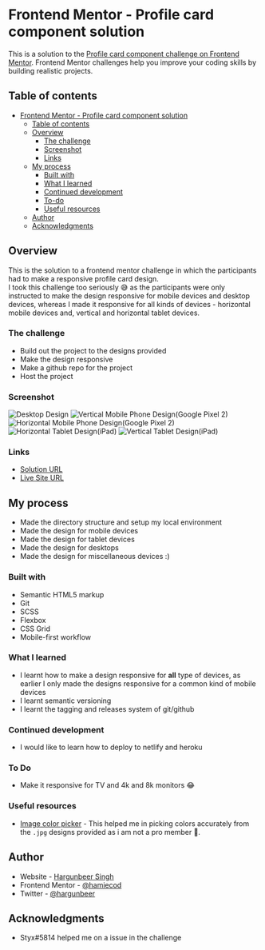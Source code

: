 # Frontend Mentor - Profile card component solution

This is a solution to the [Profile card component challenge on Frontend Mentor](https://www.frontendmentor.io/challenges/profile-card-component-cfArpWshJ). Frontend Mentor challenges help you improve your coding skills by building realistic projects. 

## Table of contents

- [Frontend Mentor - Profile card component solution](#frontend-mentor---profile-card-component-solution)
  - [Table of contents](#table-of-contents)
  - [Overview](#overview)
    - [The challenge](#the-challenge)
    - [Screenshot](#screenshot)
    - [Links](#links)
  - [My process](#my-process)
    - [Built with](#built-with)
    - [What I learned](#what-i-learned)
    - [Continued development](#continued-development)
    - [To-do](#to-do)
    - [Useful resources](#useful-resources)
  - [Author](#author)
  - [Acknowledgments](#acknowledgments)

## Overview
This is the solution to a frontend mentor challenge in which the participants had to make a responsive profile card design.<br>
I took this challenge too seriously :sweat_smile: as the participants were only instructed to make the design responsive for mobile devices and desktop devices, whereas I made it responsive for all kinds of devices - horizontal mobile devices and, vertical and horizontal tablet devices.

### The challenge

- Build out the project to the designs provided
- Make the design responsive
- Make a github repo for the project
- Host the project

### Screenshot

![Desktop Design](./screenshots/desktop.png) 
![Vertical Mobile Phone Design(Google Pixel 2)](./screenshots/mobile-vertical.png) 
![Horizontal Mobile Phone Design(Google Pixel 2)](./screenshots/mobile-horizontal.png) 
![Horizontal Tablet Design(iPad)](./screenshots/tablet-horizontal.png)
![Vertical Tablet Design(iPad)](./screenshots/tablet-vertical.png) 

### Links

- [Solution URL](https://your-solution-url.com)
- [Live Site URL](https://hamiecod.github.io/profile-card)

## My process
- Made the directory structure and setup my local environment
- Made the design for mobile devices
- Made the design for tablet devices
- Made the design for desktops
- Made the design for miscellaneous devices :)

### Built with

- Semantic HTML5 markup
- Git
- SCSS 
- Flexbox
- CSS Grid
- Mobile-first workflow

### What I learned
- I learnt how to make a design responsive for **all** type of devices, as earlier I only made the designs responsive for a common kind of mobile devices
- I learnt semantic versioning
- I learnt the tagging and releases system of git/github

### Continued development
- I would like to learn how to deploy to netlify and heroku

### To Do
- Make it responsive for TV and 4k and 8k monitors :joy:

### Useful resources

- [Image color picker](https://imagecolorpicker.com/) - This helped me in picking colors accurately from the `.jpg` designs provided as i am not a pro member :grimacing:.

## Author

- Website - [Hargunbeer Singh](https://hargunbeer.netlify.app)
- Frontend Mentor - [@hamiecod](https://www.frontendmentor.io/profile/hamiecod)
- Twitter - [@hargunbeer](https://www.twitter.com/hargunbeer)

## Acknowledgments
- Styx#5814 helped me on a issue in the challenge
